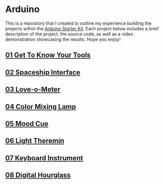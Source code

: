 # Arduino
This is a repository that I created to outline my experience building the projects within the [Arduino Starter Kit](https://store.arduino.cc/usa/arduino-starter-kit). Each project below includes a brief description of the project, the source code, as well as a video demonstration showcasing the results. Hope you enjoy!

## [01 Get To Know Your Tools](./Get_To_Know_Your_Tools)

## [02 Spaceship Interface](./Spaceship_Interface)

## [03 Love-o-Meter](./Love-o-Meter)

## [04 Color Mixing Lamp](./Color_Mixing_Lamp)

## [05 Mood Cue](./Mood_Cue)

## [06 Light Theremin](./Light_Theremin)

## [07 Keyboard Instrument](./Keyboard_Instrument)

## [08 Digital Hourglass](./Digital_Hourglass)

